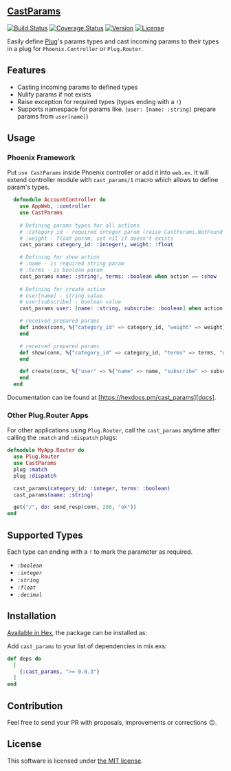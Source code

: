 [CastParams][docs]
-----
[![Build Status][shield-travis]][travis-ci]
[![Coverage Status][shield-coveralls]][docs]
[![Version][shield-version]][hexpm]
[![License][shield-license]][hexpm]


Easily define [Plug][plug]'s params types and cast incoming params to their types in a plug for `Phoenix.Controller` or `Plug.Router`.


## Features
* Casting incoming params to defined types
* Nulify params if not exists
* Raise exception for required types (types ending with a `!`)
* Supports namespace for params like. (`user: [name: :string]` prepare params from `user[name]`)

## Usage

### Phoenix Framework
Put `use CastParams` inside Phoenix controller or add it into `web.ex`. It will extend controller module with `cast_params/1` macro which allows to define param's types. 

```elixir
  defmodule AccountController do
    use AppWeb, :controller
    use CastParams
    
    # Defining params types for all actions
    # :category_id - required integer param (raise CastParams.NotFound if not exists)
    # :weight - float param, set nil if doesn't exists
    cast_params category_id: :integer!, weight: :float

    # Defining for show action
    # :name - is required string param
    # :terms - is boolean param
    cast_params name: :string!, terms: :boolean when action == :show
      
    # Defining for create action
    # user[name] - string value
    # user[subscribe] - boolean value
    cast_params user: [name: :string, subscribe: :boolean] when action == :create

    # received prepared params
    def index(conn, %{"category_id" => category_id, "weight" => weight} = params) do
    end

    # received prepared params
    def show(conn, %{"category_id" => category_id, "terms" => terms, "weight" => weight}) do      
    end

    def create(conn, %{"user" => %{"name" => name, "subscribe" => subscribe}) do
    end
  end
```

Documentation can be found at [https://hexdocs.pm/cast_params][docs].

### Other Plug.Router Apps
For other applications using `Plug.Router`, call the `cast_params` anytime after calling the `:match` and `:dispatch` plugs:

```elixir
defmodule MyApp.Router do
  use Plug.Router
  use CastParams
  plug :match
  plug :dispatch

  cast_params(category_id: :integer, terms: :boolean)
  cast_params(name: :string)

  get("/", do: send_resp(conn, 200, "ok"))
end
```

## Supported Types
Each type can ending with a `!` to mark the parameter as required.

* *`:boolean`*
* *`:integer`* 
* *`:string`* 
* *`:float`* 
* *`:decimal`*


## Installation

[Available in Hex](https://hex.pm/packages/cast_params), the package can be installed as:

Add `cast_params` to your list of dependencies in mix.exs:

```elixir
def deps do
  [
    {:cast_params, ">= 0.0.3"} 
  ]
end
```

## Contribution
Feel free to send your PR with proposals, improvements or corrections 😉.

## License
This software is licensed under [the MIT license](LICENSE.md).

  [shield-version]:   https://img.shields.io/hexpm/v/cast_params.svg
  [shield-license]:   https://img.shields.io/hexpm/l/cast_params.svg
  [shield-downloads]: https://img.shields.io/hexpm/dt/cast_params.svg
  [shield-travis]:    https://img.shields.io/travis/Kr00lIX/cast_params.svg
  [shield-coveralls]:     https://img.shields.io/coveralls/github/Kr00lIX/cast_params.svg

  [travis-ci]:        https://travis-ci.org/Kr00lIX/cast_params
  [coveralls-ci]:     https://coveralls.io/github/Kr00lIX/cast_params?branch=master
  [docs]:             https://hexdocs.pm/cast_params/

  [license]:          https://opensource.org/licenses/MIT
  [hexpm]:            https://hex.pm/packages/cast_params
  [plug]:             https://github.com/elixir-lang/plug

  [github-fork]:      https://github.com/Kr00lIX/cast_params/fork
  